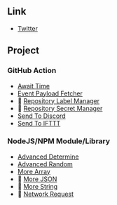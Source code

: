 ## Link

- [Twitter](https://twitter.com/hugoalhofficial)

## Project

### GitHub Action

- [Await Time](https://github.com/hugoalh/GitHubAction.AwaitTime)
- [Event Payload Fetcher](https://github.com/hugoalh/GitHubAction.EventPayloadFetcher)
- 🚧 [Repository Label Manager](https://github.com/hugoalh/GitHubAction.RepositoryLabelManager)
- 🚧 [Repository Secret Manager](https://github.com/hugoalh/GitHubAction.RepositorySecretManager)
- [Send To Discord](https://github.com/hugoalh/GitHubAction.SendToDiscord)
- [Send To IFTTT](https://github.com/hugoalh/GitHubAction.SendToIFTTT)

### NodeJS/NPM Module/Library

- [Advanced Determine](https://github.com/hugoalh/NodeJS.AdvancedDetermine)
- [Advanced Random](https://github.com/hugoalh/NodeJS.AdvancedRandom)
- [More Array](https://github.com/hugoalh/NodeJS.MoreArray)
- 🚧 [More JSON](https://github.com/hugoalh/NodeJS.MoreJSON)
- 🚧 [More String](https://github.com/hugoalh/NodeJS.MoreString)
- 🚧 [Network Request](https://github.com/hugoalh/NodeJS.NetworkRequest)
